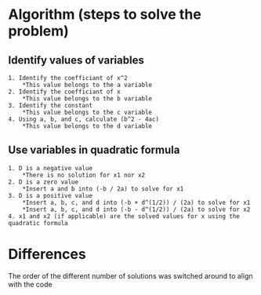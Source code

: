 # Algorithm (steps to solve the problem)

## Identify values of variables
    1. Identify the coefficiant of x^2
        *This value belongs to the a variable
    2. Identify the coefficiant of x
        *This value belongs to the b variable
    3. Identify the constant
        *This value belongs to the c variable
    4. Using a, b, and c, calculate (b^2 - 4ac)
        *This value belongs to the d variable

## Use variables in quadratic formula 
    1. D is a negative value
        *There is no solution for x1 nor x2
    2. D is a zero value
        *Insert a and b into (-b / 2a) to solve for x1
    3. D is a positive value
        *Insert a, b, c, and d into (-b + d^(1/2)) / (2a) to solve for x1
        *Insert a, b, c, and d into (-b - d^(1/2)) / (2a) to solve for x2
    4. x1 and x2 (if applicable) are the solved values for x using the quadratic formula

# Differences

The order of the different number of solutions was switched around to align with the code